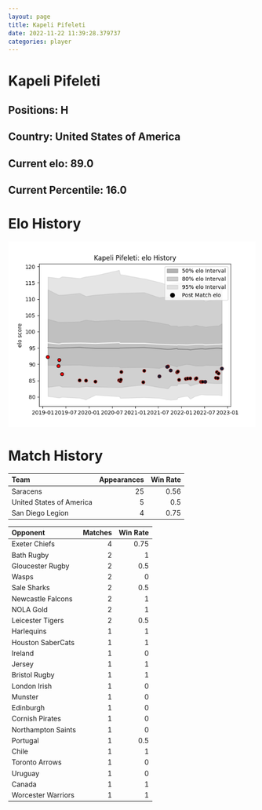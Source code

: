 ```yaml
---  
layout: page  
title: Kapeli Pifeleti  
date: 2022-11-22 11:39:28.379737  
categories: player  
---
```

# Kapeli Pifeleti

## Positions: H

## Country: United States of America

## Current elo: 89.0

## Current Percentile: 16.0

# Elo History


![elo history](history_KapeliPifeleti.png)
# Match History


| Team                     |   Appearances |   Win Rate |
|:-------------------------|--------------:|-----------:|
| Saracens                 |            25 |       0.56 |
| United States of America |             5 |       0.5  |
| San Diego Legion         |             4 |       0.75 |

| Opponent           |   Matches |   Win Rate |
|:-------------------|----------:|-----------:|
| Exeter Chiefs      |         4 |       0.75 |
| Bath Rugby         |         2 |       1    |
| Gloucester Rugby   |         2 |       0.5  |
| Wasps              |         2 |       0    |
| Sale Sharks        |         2 |       0.5  |
| Newcastle Falcons  |         2 |       1    |
| NOLA Gold          |         2 |       1    |
| Leicester Tigers   |         2 |       0.5  |
| Harlequins         |         1 |       1    |
| Houston SaberCats  |         1 |       1    |
| Ireland            |         1 |       0    |
| Jersey             |         1 |       1    |
| Bristol Rugby      |         1 |       1    |
| London Irish       |         1 |       0    |
| Munster            |         1 |       0    |
| Edinburgh          |         1 |       0    |
| Cornish Pirates    |         1 |       0    |
| Northampton Saints |         1 |       0    |
| Portugal           |         1 |       0.5  |
| Chile              |         1 |       1    |
| Toronto Arrows     |         1 |       0    |
| Uruguay            |         1 |       0    |
| Canada             |         1 |       1    |
| Worcester Warriors |         1 |       1    |